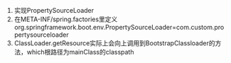 1. 实现PropertySourceLoader
2. 在META-INF/spring.factories里定义org.springframework.boot.env.PropertySourceLoader=com.custom.propertysourceloader
3. ClassLoader.getResource实际上会向上调用到BootstrapClassloader的方法，which根路径为mainClass的classpath
